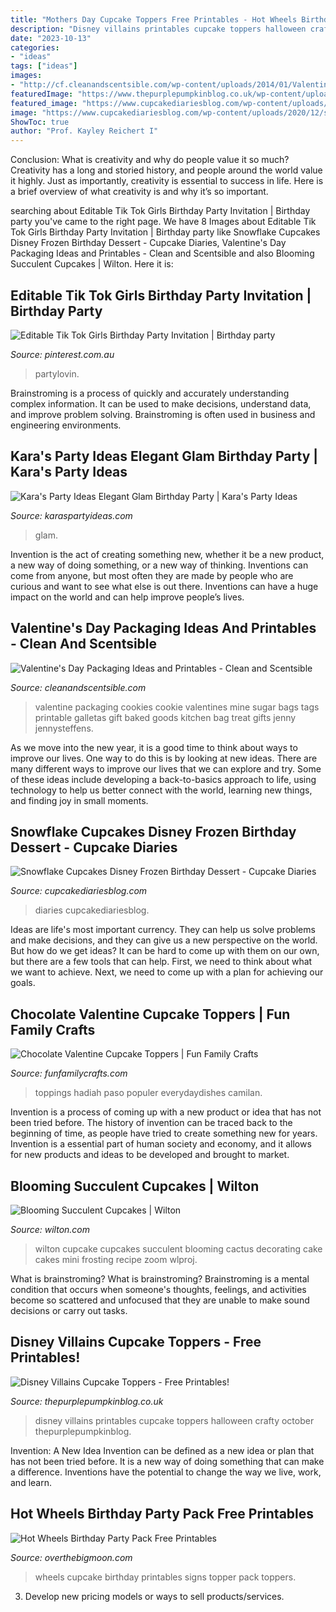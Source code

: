 ```yaml
---
title: "Mothers Day Cupcake Toppers Free Printables - Hot Wheels Birthday Party Pack Free Printables"
description: "Disney villains printables cupcake toppers halloween crafty october thepurplepumpkinblog"
date: "2023-10-13"
categories:
- "ideas"
tags: ["ideas"]
images:
- "http://cf.cleanandscentsible.com/wp-content/uploads/2014/01/Valentines-Day-Treat-Bags.jpg"
featuredImage: "https://www.thepurplepumpkinblog.co.uk/wp-content/uploads/2016/10/Disney-Villains-Cupcake-Toppers-Free-Printables.jpg"
featured_image: "https://www.cupcakediariesblog.com/wp-content/uploads/2020/12/snowflake-cupcakes-facebook.jpg"
image: "https://www.cupcakediariesblog.com/wp-content/uploads/2020/12/snowflake-cupcakes-facebook.jpg"
ShowToc: true
author: "Prof. Kayley Reichert I"
---
```



Conclusion: What is creativity and why do people value it so much?
Creativity has a long and storied history, and people around the world value it highly. Just as importantly, creativity is essential to success in life. Here is a brief overview of what creativity is and why it’s so important.

	

		
searching about Editable Tik Tok Girls Birthday Party Invitation | Birthday party you've came to the right page. We have 8 Images about Editable Tik Tok Girls Birthday Party Invitation | Birthday party like Snowflake Cupcakes Disney Frozen Birthday Dessert - Cupcake Diaries, Valentine&#039;s Day Packaging Ideas and Printables - Clean and Scentsible and also Blooming Succulent Cupcakes | Wilton. Here it is:
		
    
## Editable Tik Tok Girls Birthday Party Invitation | Birthday Party

<img loading=lazy src="https://i.pinimg.com/736x/e3/5d/ae/e35daea3d3743c4c30e0b5cb32f2aa09.jpg" onerror="this.onerror=null;this.src='https://tse3.mm.bing.net/th?id=OIP.-kMzh6uOCzFjk8U92QCCyAHaLH&amp;pid=15.1';" alt="Editable Tik Tok Girls Birthday Party Invitation | Birthday party">

_Source: pinterest.com.au_

>partylovin. 

	

Brainstroming is a process of quickly and accurately understanding complex information. It can be used to make decisions, understand data, and improve problem solving. Brainstroming is often used in business and engineering environments.

    
## Kara&#039;s Party Ideas Elegant Glam Birthday Party | Kara&#039;s Party Ideas

<img loading=lazy src="https://karaspartyideas.com/wp-content/uploads/2018/01/Elegant-Glam-Birthday-Party-via-Karas-Party-Ideas-KarasPartyIdeas.com6_-683x1024.jpg" onerror="this.onerror=null;this.src='https://tse3.mm.bing.net/th?id=OIP.hqDiu7odMaahwP5y1G_o-wHaLG&amp;pid=15.1';" alt="Kara&#039;s Party Ideas Elegant Glam Birthday Party | Kara&#039;s Party Ideas">

_Source: karaspartyideas.com_

>glam. 

	

Invention is the act of creating something new, whether it be a new product, a new way of doing something, or a new way of thinking. Inventions can come from anyone, but most often they are made by people who are curious and want to see what else is out there. Inventions can have a huge impact on the world and can help improve people’s lives.

    
## Valentine&#039;s Day Packaging Ideas And Printables - Clean And Scentsible

<img loading=lazy src="http://cf.cleanandscentsible.com/wp-content/uploads/2014/01/Valentines-Day-Treat-Bags.jpg" onerror="this.onerror=null;this.src='https://tse3.mm.bing.net/th?id=OIP.A0KUv2B9Y5HKJdTBF7RsDQHaLG&amp;pid=15.1';" alt="Valentine&#039;s Day Packaging Ideas and Printables - Clean and Scentsible">

_Source: cleanandscentsible.com_

>valentine packaging cookies cookie valentines mine sugar bags tags printable galletas gift baked goods kitchen bag treat gifts jenny jennysteffens. 

	

As we move into the new year, it is a good time to think about ways to improve our lives. One way to do this is by looking at new ideas. There are many different ways to improve our lives that we can explore and try. Some of these ideas include developing a back-to-basics approach to life, using technology to help us better connect with the world, learning new things, and finding joy in small moments.

    
## Snowflake Cupcakes Disney Frozen Birthday Dessert - Cupcake Diaries

<img loading=lazy src="https://www.cupcakediariesblog.com/wp-content/uploads/2020/12/snowflake-cupcakes-facebook.jpg" onerror="this.onerror=null;this.src='https://tse1.mm.bing.net/th?id=OIP.IqrSs2JcrfarhY9VXEDzHgHaD4&amp;pid=15.1';" alt="Snowflake Cupcakes Disney Frozen Birthday Dessert - Cupcake Diaries">

_Source: cupcakediariesblog.com_

>diaries cupcakediariesblog. 

	

Ideas are life's most important currency. They can help us solve problems and make decisions, and they can give us a new perspective on the world. But how do we get ideas? It can be hard to come up with them on our own, but there are a few tools that can help. First, we need to think about what we want to achieve. Next, we need to come up with a plan for achieving our goals.

    
## Chocolate Valentine Cupcake Toppers | Fun Family Crafts

<img loading=lazy src="https://funfamilycrafts.com/wp-content/uploads/2015/02/valentine-cupcake-toppers-everydaydishes_com-H.jpg" onerror="this.onerror=null;this.src='https://tse3.mm.bing.net/th?id=OIP._lt-m4Y8UMmTMVnDu4WQ-wHaE3&amp;pid=15.1';" alt="Chocolate Valentine Cupcake Toppers | Fun Family Crafts">

_Source: funfamilycrafts.com_

>toppings hadiah paso populer everydaydishes camilan. 

	

Invention is a process of coming up with a new product or idea that has not been tried before. The history of invention can be traced back to the beginning of time, as people have tried to create something new for years. Invention is a essential part of human society and economy, and it allows for new products and ideas to be developed and brought to market.

    
## Blooming Succulent Cupcakes | Wilton

<img loading=lazy src="https://www.wilton.com/dw/image/v2/AAWA_PRD/on/demandware.static/-/Sites-wilton-project-master/default/dw04a3cb96/images/project/WLPROJ-9149/WiltonSucculentProject1.jpg?sw=1000&amp;sh=1000&amp;sm=fit" onerror="this.onerror=null;this.src='https://tse1.mm.bing.net/th?id=OIP.CKT38wPHgPX7S2RRo2eOdgHaHa&amp;pid=15.1';" alt="Blooming Succulent Cupcakes | Wilton">

_Source: wilton.com_

>wilton cupcake cupcakes succulent blooming cactus decorating cake cakes mini frosting recipe zoom wlproj. 

	

What is brainstroming?
What is brainstroming? Brainstroming is a mental condition that occurs when someone's thoughts, feelings, and activities become so scattered and unfocused that they are unable to make sound decisions or carry out tasks.

    
## Disney Villains Cupcake Toppers - Free Printables!

<img loading=lazy src="https://www.thepurplepumpkinblog.co.uk/wp-content/uploads/2016/10/Disney-Villains-Cupcake-Toppers-Free-Printables.jpg" onerror="this.onerror=null;this.src='https://tse4.mm.bing.net/th?id=OIP.F_mPDDmimUPsnQhGbQybKwHaLH&amp;pid=15.1';" alt="Disney Villains Cupcake Toppers - Free Printables!">

_Source: thepurplepumpkinblog.co.uk_

>disney villains printables cupcake toppers halloween crafty october thepurplepumpkinblog. 

	

Invention: A New Idea
Invention can be defined as a new idea or plan that has not been tried before. It is a new way of doing something that can make a difference. Inventions have the potential to change the way we live, work, and learn.

    
## Hot Wheels Birthday Party Pack Free Printables

<img loading=lazy src="https://overthebigmoon.com/wp-content/uploads/2013/01/Cupcake-topper-traffic-signs.jpg" onerror="this.onerror=null;this.src='https://tse4.mm.bing.net/th?id=OIP.UbRWsAnhyTL0hWpiy8FLhAHaJl&amp;pid=15.1';" alt="Hot Wheels Birthday Party Pack Free Printables">

_Source: overthebigmoon.com_

>wheels cupcake birthday printables signs topper pack toppers. 

	

3. Develop new pricing models or ways to sell products/services.

